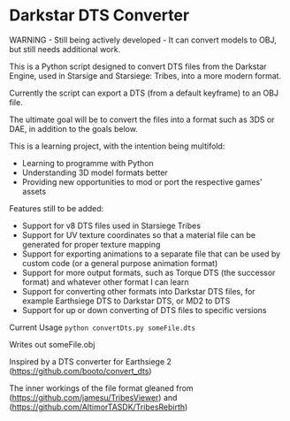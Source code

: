# Darkstar DTS Converter

WARNING - Still being actively developed - It can convert models to OBJ, but still needs additional work.

This is a Python script designed to convert DTS files from the Darkstar Engine, used in Starsige and Starsiege: Tribes, into a more modern format.

Currently the script can export a DTS (from a default keyframe) to an OBJ file.

The ultimate goal will be to convert the files into a format such as 3DS or DAE, in addition to the goals below.

This is a learning project, with the intention being multifold:
* Learning to programme with Python
* Understanding 3D model formats better
* Providing new opportunities to mod or port the respective games' assets

Features still to be added:
* Support for v8 DTS files used in Starsiege Tribes
* Support for UV texture coordinates so that a material file can be generated for proper texture mapping
* Support for exporting animations to a separate file that can be used by custom code (or a general purpose animation format)
* Support for more output formats, such as Torque DTS (the successor format) and whatever other format I can learn
* Support for converting other formats into Darkstar DTS files, for example Earthsiege DTS to Darkstar DTS, or MD2 to DTS
* Support for up or down converting of DTS files to specific versions


Current Usage
  `python convertDts.py someFile.dts`

Writes out someFile.obj

Inspired by a DTS converter for Earthsiege 2 (https://github.com/booto/convert_dts)

The inner workings of the file format gleaned from (https://github.com/jamesu/TribesViewer) and (https://github.com/AltimorTASDK/TribesRebirth)
